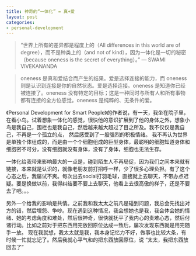 ```yaml
---
title: 神奇的“一体化” = 真+爱
layout: post
categories:
- personal-development
---
```


> “世界上所有的差异都是程度上的（All differences in this world are of degree），而不是种类上的（and not of kind），因为一体化是一切的秘密（because oneness is the secret of everything）。”
>— SWAMI VlVEKANANDA

>oneness 是真和爱结合而产生的结果。爱是选择连接的能力，而 oneness 则是认识到连接是你的自然状态。爱是选择连接。oneness 是知道你已经被连接了。oneness 没有特定的目标；这是一种同时与所有人和所有事物都有连接的全方位感觉。oneness 是纯粹的、无条件的爱。

《Personal Development for Smart People》的作者说，有一天，我坐在院子里，在看小鸟。试着想象一体化的感觉，很快他的意识扩展到了他的身体之外，想象小鸟是我自己，围栏也是我自己，然后越来越大超过了目之所及。我不仅仅是我自己，不再是一个孤立的点， 然后感受到了一股强烈的积极情绪。 我不再认为世界是单独个体组成的，而是由一个个细胞组成的巨型身体，最聪明的细胞知道身体和细胞密不可分，没有细胞就没有身体，没有了身体，细胞也无法生存。

一体化给我带来影响最大的一点是，碰到陌生人不再局促，因为我们之间本来就有链接，本来就是认识的，就像老朋友前打招呼一样，少了很多心理负担。有了这个心态之后，我屡试不爽。每次出去social打羽毛球，直接就上去聊天，不带办点迟疑。要是换做以前，我得纠结要不要上去聊天，他看上去很高傲的样子，还是不要去了吧。。。

另外一个给我的影响是共情。之前我和我太太之前凡是碰到问题，我总会先找出对方的错，然后埋怨、争吵。现在遇到这种情况，我会想她也是我，我会体会她的情绪、她的考虑角度和难处，然后很神奇，很快就抚平了我内心的责难心态，然后付诸行动。比如之前对于把东西用完放回原位达成一致后，屡次发现东西就是用完随手一放。 现在我就想，我太太就是我，我本身记忆力不好，做事也比较大条，有时候一忙就忘记了。然后我就心平气和的把东西放回原位，说 “太太，我把东西放回去了”

